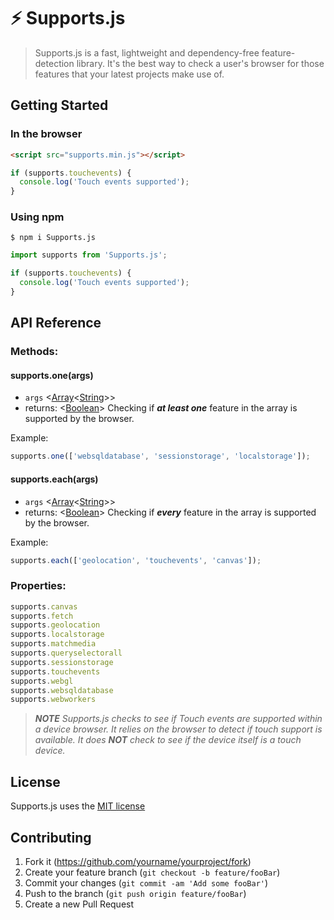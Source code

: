 # ⚡ Supports.js
> Supports.js is a fast, lightweight and dependency-free feature-detection library. It's the best way to check a user's browser for those features that your latest projects make use of.

## Getting Started

### In the browser

```html
<script src="supports.min.js"></script>
```
```javascript
if (supports.touchevents) {
  console.log('Touch events supported');
}
```

### Using npm

```shell
$ npm i Supports.js
```
```javascript
import supports from 'Supports.js';

if (supports.touchevents) {
  console.log('Touch events supported');
}
```

## API Reference

### Methods:

#### supports.one(args)
* `args` <[Array](https://developer.mozilla.org/en-US/docs/Web/JavaScript/Reference/Global_Objects/Array)<[String](https://developer.mozilla.org/en-US/docs/Web/JavaScript/Data_structures#String_type)>>
* returns: <[Boolean](https://developer.mozilla.org/en-US/docs/Web/JavaScript/Data_structures#Boolean_type)> Checking if ***at least one*** feature in the array is supported by the browser.

Example:
```javascript
supports.one(['websqldatabase', 'sessionstorage', 'localstorage']);
```

#### supports.each(args)
* `args` <[Array](https://developer.mozilla.org/en-US/docs/Web/JavaScript/Reference/Global_Objects/Array)<[String](https://developer.mozilla.org/en-US/docs/Web/JavaScript/Data_structures#String_type)>>
* returns: <[Boolean](https://developer.mozilla.org/en-US/docs/Web/JavaScript/Data_structures#Boolean_type)> Checking if ***every*** feature in the array is supported by the browser.

Example:
```javascript
supports.each(['geolocation', 'touchevents', 'canvas']);
```

### Properties:

```javascript
supports.canvas
supports.fetch
supports.geolocation
supports.localstorage
supports.matchmedia
supports.queryselectorall
supports.sessionstorage
supports.touchevents
supports.webgl
supports.websqldatabase
supports.webworkers
```
> ***NOTE** Supports.js checks to see if Touch events are supported within a device browser. It relies on the browser to detect if touch support is available. It does **NOT** check to see if the device itself is a touch device.*

## License 

Supports.js uses the [MIT license](https://opensource.org/licenses/MIT)

## Contributing

1. Fork it (<https://github.com/yourname/yourproject/fork>)
2. Create your feature branch (`git checkout -b feature/fooBar`)
3. Commit your changes (`git commit -am 'Add some fooBar'`)
4. Push to the branch (`git push origin feature/fooBar`)
5. Create a new Pull Request